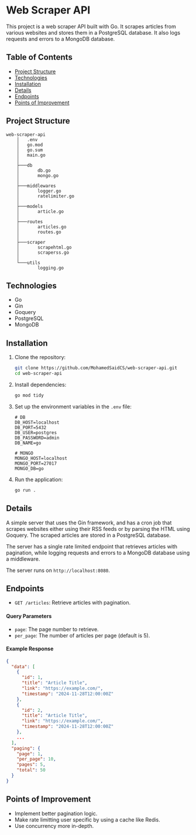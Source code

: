 # Web Scraper API

This project is a web scraper API built with Go. It scrapes articles from various websites and stores them in a PostgreSQL database. It also logs requests and errors to a MongoDB database.

## Table of Contents

- [Project Structure](#project-structure)
- [Technologies](#technologies)
- [Installation](#installation)
- [Details](#details)
- [Endpoints](#endpoints)
- [Points of Improvement](#points-of-improvement)

## Project Structure

```
web-scraper-api
    │   .env
    │   go.mod
    │   go.sum
    │   main.go
    │
    ├───db
    │       db.go
    │       mongo.go
    │
    ├───middlewares
    │       logger.go
    │       ratelimiter.go
    │
    ├───models
    │       article.go
    │
    ├───routes
    │       articles.go
    │       routes.go
    │
    ├───scraper
    │       scrapehtml.go
    │       scraperss.go
    │
    └───utils
            logging.go
```

## Technologies

- Go
- Gin
- Goquery
- PostgreSQL
- MongoDB

## Installation

1. Clone the repository:

   ```sh
   git clone https://github.com/MohamedSaidCS/web-scraper-api.git
   cd web-scraper-api
   ```

2. Install dependencies:

   ```sh
   go mod tidy
   ```

3. Set up the environment variables in the `.env` file:

   ```env
   # DB
   DB_HOST=localhost
   DB_PORT=5432
   DB_USER=postgres
   DB_PASSWORD=admin
   DB_NAME=go

   # MONGO
   MONGO_HOST=localhost
   MONGO_PORT=27017
   MONGO_DB=go
   ```

4. Run the application:

   ```sh
   go run .
   ```

## Details

A simple server that uses the Gin framework, and has a cron job that scrapes websites either using their RSS feeds or by parsing the HTML using Goquery. The scraped articles are stored in a PostgreSQL database.

The server has a single rate limited endpoint that retrieves articles with pagination, while logging requests and errors to a MongoDB database using a middleware.

The server runs on `http://localhost:8080`.

## Endpoints

- `GET /articles`: Retrieve articles with pagination.

#### Query Parameters

- `page`: The page number to retrieve.
- `per_page`: The number of articles per page (default is 5).

#### Example Response

```json
{
  "data": [
    {
      "id": 1,
      "title": "Article Title",
      "link": "https://example.com/",
      "timestamp": "2024-11-28T12:00:00Z"
    },
    {
      "id": 2,
      "title": "Article Title",
      "link": "https://example.com/",
      "timestamp": "2024-11-28T12:00:00Z"
    },
    ...
  ],
  "paging": {
    "page": 1,
    "per_page": 10,
    "pages": 5,
    "total": 50
  }
}
```

## Points of Improvement

- Implement better pagination logic.
- Make rate limitting user specific by using a cache like Redis.
- Use concurrency more in-depth.
